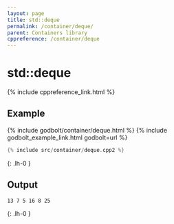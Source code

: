 ```yaml
---
layout: page
title: std::deque
permalink: /container/deque/
parent: Containers library
cppreference: /container/deque
---
```

# std::deque

{% include cppreference_link.html %}

## Example

{% include godbolt/container/deque.html %}
{% include godbolt_example_link.html godbolt=url %}

```cpp
{% include src/container/deque.cpp2 %}
```
{: .lh-0 }

## Output

```
13 7 5 16 8 25 
```
{: .lh-0 }